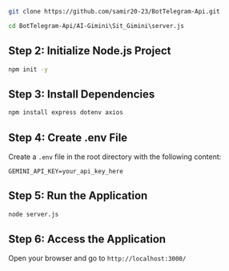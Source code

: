  
```bash
git clone https://github.com/samir20-23/BotTelegram-Api.git

cd BotTelegram-Api/AI-Gimini\Sit_Gimini\server.js
```

## Step 2: Initialize Node.js Project
```bash
npm init -y
```

## Step 3: Install Dependencies
```bash
npm install express dotenv axios
```

## Step 4: Create .env File
Create a `.env` file in the root directory with the following content:
```env
GEMINI_API_KEY=your_api_key_here
```

## Step 5: Run the Application
```bash
node server.js
```

## Step 6: Access the Application
Open your browser and go to `http://localhost:3000/`
 